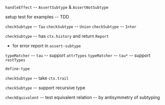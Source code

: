 `handleEffect` -- `AssertSubtype` & `AssertNotSubtype`

setup test for examples -- TDD

`checkSubtype` -- `Tau`
`checkSubtype` -- `Union`
`checkSubtype` -- `Inter`

`checkSubtype` -- has `ctx.history` and return `Report`

- for error report in `assert-subtype`

`typeMatcher` -- `tau` -- support `attrTypes`
`typeMatcher` -- `tau*` -- support `restTypes`

`define-type`

`checkSubtype` -- take `ctx.trail`

`checkSubtype` -- support recursive type

`checkEquivalent` -- test equivalent relation -- by antisymmetry of subtyping
